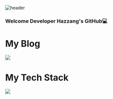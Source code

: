 ![header](https://capsule-render.vercel.app/api?type=wave&color=auto&height=300&section=header&text=Hazzang%20Programmer&fontSize=90)

### Welcome Developer Hazzang's GitHub💻

# My Blog
<a href="https://velog.io/@hazzang">
<img src="https://img.shields.io/badge/Blog-#FF5722?style=flat-square&logo=Blogger&logoColor=white"/>
</a>

# My Tech Stack

<img src="https://img.shields.io/badge/Java-#007396?style=flat-square&logo=Java&logoColor=white"/></a>




